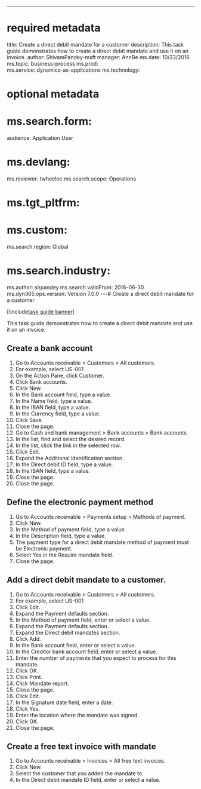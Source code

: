 --- 
# required metadata 
 
title: Create a direct debit mandate for a customer
description: This task guide demonstrates how to create a direct debit mandate and use it on an invoice. 
author: ShivamPandey-msft
manager: AnnBe 
ms.date: 10/23/2016
ms.topic: business-process 
ms.prod:  
ms.service: dynamics-ax-applications 
ms.technology:  
 
# optional metadata 
 
# ms.search.form:   
audience: Application User 
# ms.devlang:  
ms.reviewer: twheeloc
ms.search.scope: Operations 
# ms.tgt_pltfrm:  
# ms.custom:  
ms.search.region: Global
# ms.search.industry: 
ms.author: shpandey
ms.search.validFrom: 2016-06-30 
ms.dyn365.ops.version: Version 7.0.0 
---# Create a direct debit mandate for a customer

[!include[task guide banner](../../includes/task-guide-banner.md)]

This task guide demonstrates how to create a direct debit mandate and use it on an invoice.


## Create a bank account
1. Go to Accounts receivable > Customers > All customers.
2. For example, select US-001
3. On the Action Pane, click Customer.
4. Click Bank accounts.
5. Click New.
6. In the Bank account field, type a value.
7. In the Name field, type a value.
8. In the IBAN field, type a value.
9. In the Currency field, type a value.
10. Click Save.
11. Close the page.
12. Go to Cash and bank management > Bank accounts > Bank accounts.
13. In the list, find and select the desired record.
14. In the list, click the link in the selected row.
15. Click Edit.
16. Expand the Additional identification section.
17. In the Direct debit ID field, type a value.
18. In the IBAN field, type a value.
19. Close the page.
20. Close the page.

## Define the electronic payment method
1. Go to Accounts receivable > Payments setup > Methods of payment.
2. Click New.
3. In the Method of payment field, type a value.
4. In the Description field, type a value.
5. The payment type for a direct debit mandate method of payment must be Electronic payment.
6. Select Yes in the Require mandate field.
7. Close the page.

## Add a direct debit mandate to a customer.
1. Go to Accounts receivable > Customers > All customers.
2. For example, select US-001
3. Click Edit.
4. Expand the Payment defaults section.
5. In the Method of payment field, enter or select a value.
6. Expand the Payment defaults section.
7. Expand the Direct debit mandates section.
8. Click Add.
9. In the Bank account field, enter or select a value.
10. In the Creditor bank account field, enter or select a value.
11. Enter the number of payments that you expect to process for this mandate.
12. Click OK.
13. Click Print.
14. Click Mandate report.
15. Close the page.
16. Click Edit.
17. In the Signature date field, enter a date.
18. Click Yes.
19. Enter the location where the mandate was signed.
20. Click OK.
21. Close the page.

## Create a free text invoice with mandate
1. Go to Accounts receivable > Invoices > All free text invoices.
2. Click New.
3. Select the customer that you added the mandate to.
4. In the Direct debit mandate ID field, enter or select a value.

